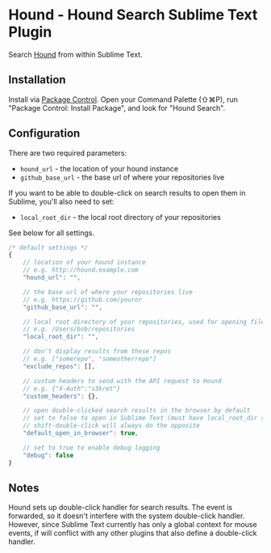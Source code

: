 # Hound - Hound Search Sublime Text Plugin

Search [Hound](https://github.com/etsy/hound) from within Sublime Text.

## Installation

Install via [Package Control](https://packagecontrol.io/). Open your Command Palette (⇧⌘P), run "Package Control: Install Package", and look for "Hound Search".

## Configuration

There are two required parameters:

- `hound_url` - the location of your hound instance
- `github_base_url` - the base url of where your repositories live

If you want to be able to double-click on search results to open them in Sublime, you'll also need to set:

- `local_root_dir` - the local root directory of your repositories

See below for all settings.

```javascript
/* default settings */
{
    // location of your hound instance
    // e.g. http://hound.example.com
    "hound_url": "",

    // the base url of where your repositories live
    // e.g. https://github.com/youror
    "github_base_url": "",

    // local root directory of your repositories, used for opening files within Sublime
    // e.g. /Users/bob/repositories
    "local_root_dir": "",

    // don't display results from these repos
    // e.g. ["somerepo", "someotherrepo"]
    "exclude_repos": [],

    // custom headers to send with the API request to Hound
    // e.g. {"X-Auth":"s3kret"}
    "custom_headers": {},

    // open double-clicked search results in the browser by default
    // set to false to open in Sublime Text (must have local_root_dir set)
    // shift-double-click will always do the opposite
    "default_open_in_browser": true,

    // set to true to enable debug logging
    "debug": false
}
```

## Notes

Hound sets up double-click handler for search results. The event is forwarded, so it doesn't interfere with the system double-click handler. However, since Sublime Text currently has only a global context for mouse events, if will conflict with any other plugins that also define a double-click handler.

